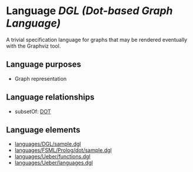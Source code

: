 # Language _DGL (Dot-based Graph Language)_
A trivial specification language for graphs that may be rendered eventually with the Graphviz tool.

## Language purposes
* Graph representation

## Language relationships
* subsetOf: [DOT](http://softlang.github.io/yas/languages/dot.html)

## Language elements
* [languages/DGL/sample.dgl](https://github.com/softlang/yas/blob/master/languages/DGL/sample.dgl)
* [languages/FSML/Prolog/dot/sample.dgl](https://github.com/softlang/yas/blob/master/languages/FSML/Prolog/dot/sample.dgl)
* [languages/Ueber/functions.dgl](https://github.com/softlang/yas/blob/master/languages/Ueber/functions.dgl)
* [languages/Ueber/languages.dgl](https://github.com/softlang/yas/blob/master/languages/Ueber/languages.dgl)
